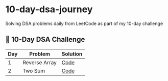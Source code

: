 # 10-day-dsa-journey
Solving DSA problems daily from LeetCode as part of my 10-day challenge

## 🚀 10-Day DSA Challenge

| Day |      Problem      |                       Solution                      |
|-----|-------------------|-----------------------------------------------------|
| 1   | Reverse Array     | [Code](./Day01_Reverse_Array/reverse_array.java)    |
| 2   | Two Sum           | [Code](./Day01_Two_Sum/twoSum.js)                   |
